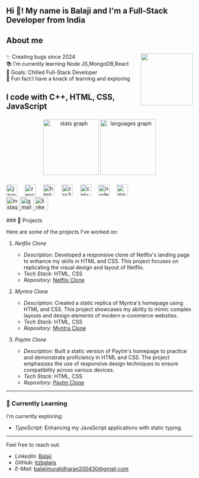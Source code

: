 <h2 align="left">Hi 👋! My name is Balaji and I'm a Full-Stack Developer from India</h2>

###
<h2 align="left">About me</h2>

###

<img align="right" height="140" src="https://media.tenor.com/wPudCfjCrD8AAAAM/penguin-hello.gif"  />

<p align="left">✨ Creating bugs since 2024<br>📚 I'm currently learning Node JS,MongoDB,React<br>🎯 Goals: Chilled Full-Stack Developer<br>🎲 Fun fact:I have a knack of learning and exploring</p>

###

###

<h2 align="left">I code with C++, HTML, CSS, JavaScript</h2>

###

###

<div align="center">
  <img src="https://github-readme-stats.vercel.app/api?username=itzbalajix&hide_title=false&hide_rank=false&show_icons=true&include_all_commits=true&count_private=true&disable_animations=false&theme=dracula&locale=en&hide_border=false" height="150" alt="stats graph"  />
  <img src="https://github-readme-stats.vercel.app/api/top-langs?username=itzbalajix&locale=en&hide_title=false&layout=compact&card_width=320&langs_count=5&theme=dracula&hide_border=false" height="150" alt="languages graph"  />
</div>

###

<div align="left">
  <img src="https://cdn.jsdelivr.net/gh/devicons/devicon/icons/javascript/javascript-original.svg" height="30" alt="javascript logo"  />
  <img width="12" />
  <img src="https://cdn.jsdelivr.net/gh/devicons/devicon/icons/react/react-original.svg" height="30" alt="react logo"  />
  <img width="12" />
  <img src="https://cdn.jsdelivr.net/gh/devicons/devicon/icons/html5/html5-original.svg" height="30" alt="html5 logo"  />
  <img width="12" />
  <img src="https://cdn.jsdelivr.net/gh/devicons/devicon/icons/css3/css3-original.svg" height="30" alt="css3 logo"  />
  <img width="12" />
  <img src="https://cdn.jsdelivr.net/gh/devicons/devicon/icons/cplusplus/cplusplus-original.svg" height="30" alt="cplusplus logo"  />
  <img width="12" />
  <img src="https://cdn.jsdelivr.net/gh/devicons/devicon/icons/nodejs/nodejs-original.svg" height="30" alt="nodejs logo"  />
  <img width="12" />
  <img src="https://cdn.jsdelivr.net/gh/devicons/devicon/icons/mongodb/mongodb-original.svg" height="30" alt="mongodb logo"  />
</div>


<div align="left">
  <a href="https://www.instagram.com/_.balaji.__/" target="_blank">
    <img src="https://img.shields.io/static/v1?message=Instagram&logo=instagram&label=&color=E4405F&logoColor=white&labelColor=&style=for-the-badge" height="35" alt="instagram logo"  />
  </a>
  <a href="https://mail.google.com/mail/u/1/#inbox" target="_blank">
    <img src="https://img.shields.io/static/v1?message=Gmail&logo=gmail&label=&color=D14836&logoColor=white&labelColor=&style=for-the-badge" height="35" alt="gmail logo"  />
  </a>
  <a href="https://www.linkedin.com/in/balaji-m-131573353/" target="_blank">
    <img src="https://img.shields.io/static/v1?message=LinkedIn&logo=linkedin&label=&color=0077B5&logoColor=white&labelColor=&style=for-the-badge" height="35" alt="linkedin logo"  />
  </a>
</div>

<br>
### 🚀 Projects

Here are some of the projects I've worked on:

1. *Netflix Clone*
   - *Description:* Developed a responsive clone of Netflix's landing page to enhance my skills in HTML and CSS. This project focuses on replicating the visual design and layout of Netflix.
   - *Tech Stack:* HTML, CSS
   - *Repository:* [Netflix Clone](https://github.com/itzbalajix/netflix-clone)

2. *Myntra Clone*
   - *Description:* Created a static replica of Myntra's homepage using HTML and CSS. This project showcases my ability to mimic complex layouts and design elements of modern e-commerce websites.
   - *Tech Stack:* HTML, CSS
   - *Repository:* [Myntra Clone](https://github.com/itzbalajix/myntra-clone)

3. *Paytm Clone*
   - *Description:* Built a static version of Paytm's homepage to practice and demonstrate proficiency in HTML and CSS. The project emphasizes the use of responsive design techniques to ensure compatibility across various devices.
   - *Tech Stack:* HTML, CSS
   - *Repository:* [Paytm Clone](https://github.com/itzbalajix/paytm-clone)

---

### 🌱 Currently Learning

I'm currently exploring:

- *TypeScript:* Enhancing my JavaScript applications with static typing.

<hr>
Feel free to reach out:

- *LinkedIn:* [Balaji](https://www.linkedin.com/in/balaji-m-131573353/)
- *GitHub:* [itzbalajix](https://github.com/itzbalajix/)
- *E-Mail:* [balajimuralidharan200430@gmail,com](https://mail.google.com/mail/u/1/)


